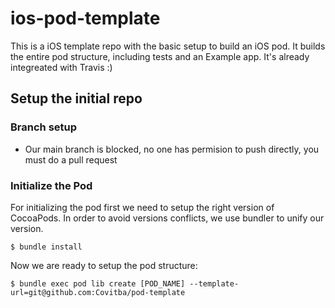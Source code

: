 # ios-pod-template
This is a iOS template repo with the basic setup to build an iOS pod. It builds the entire pod structure, including tests and an Example app. It's already integreated with Travis :)

## Setup the initial repo

### Branch setup
- Our main branch is blocked, no one has permision to push directly, you must do a pull request

### Initialize the Pod
For initializing the pod first we need to setup the right version of CocoaPods. In order to avoid versions conflicts, we use bundler to unify our version.
```
$ bundle install
```

Now we are ready to setup the pod structure:
```
$ bundle exec pod lib create [POD_NAME] --template-url=git@github.com:Covitba/pod-template
```

